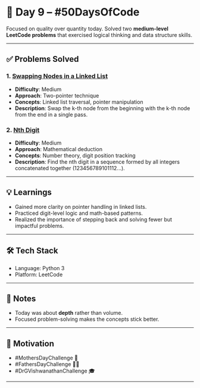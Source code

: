 # 🚀 Day 9 – #50DaysOfCode

Focused on quality over quantity today. Solved two **medium-level LeetCode problems** that exercised logical thinking and data structure skills.

---

## ✅ Problems Solved

### 1. [Swapping Nodes in a Linked List](https://leetcode.com/problems/swapping-nodes-in-a-linked-list)  
- **Difficulty**: Medium  
- **Approach**: Two-pointer technique  
- **Concepts**: Linked list traversal, pointer manipulation  
- **Description**: Swap the k-th node from the beginning with the k-th node from the end in a single pass.

### 2. [Nth Digit](https://leetcode.com/problems/nth-digit)  
- **Difficulty**: Medium  
- **Approach**: Mathematical deduction  
- **Concepts**: Number theory, digit position tracking  
- **Description**: Find the nth digit in a sequence formed by all integers concatenated together (123456789101112...).

---

## 💡 Learnings

- Gained more clarity on pointer handling in linked lists.
- Practiced digit-level logic and math-based patterns.
- Realized the importance of stepping back and solving fewer but impactful problems.

---

## 🛠️ Tech Stack

- Language: Python 3
- Platform: LeetCode

---

## 📌 Notes

- Today was about **depth** rather than volume.
- Focused problem-solving makes the concepts stick better.

---

## 🔗 Motivation

- #MothersDayChallenge 💐  
- #FathersDayChallenge 👨‍👧  
- #DrGVishwanathanChallenge 🎓  

---
